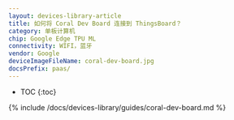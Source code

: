 ```yaml
---
layout: devices-library-article
title: 如何将 Coral Dev Board 连接到 ThingsBoard？
category: 单板计算机
chip: Google Edge TPU ML
connectivity: WIFI，蓝牙
vendor: Google
deviceImageFileName: coral-dev-board.jpg
docsPrefix: paas/
---
```



* TOC
{:toc}

{% include /docs/devices-library/guides/coral-dev-board.md %}